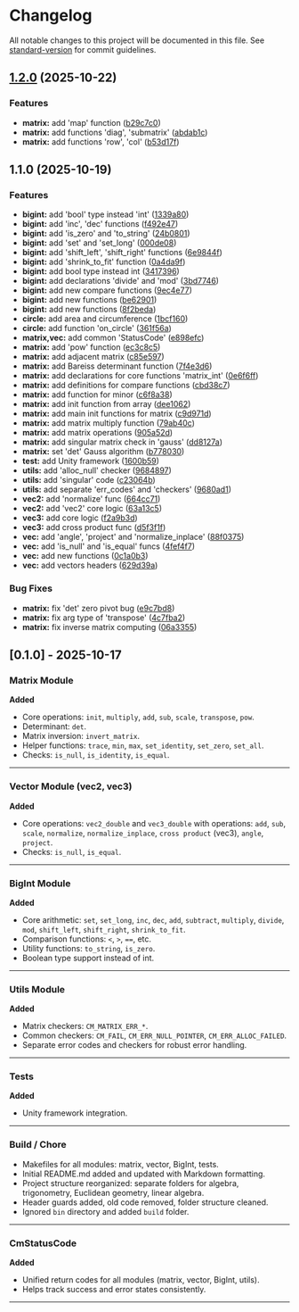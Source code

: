 # Changelog

All notable changes to this project will be documented in this file. See [standard-version](https://github.com/conventional-changelog/standard-version) for commit guidelines.

## [1.2.0](https://github.com/nwpm/c-math-core/compare/v1.1.0...v1.2.0) (2025-10-22)


### Features

* **matrix:** add 'map' function ([b29c7c0](https://github.com/nwpm/c-math-core/commit/b29c7c0f53b963889c270ad8d8772ea9f936e2ea))
* **matrix:** add functions 'diag', 'submatrix' ([abdab1c](https://github.com/nwpm/c-math-core/commit/abdab1ce4eeaaaeacca69fdec82e0dc09cd182a3))
* **matrix:** add functions 'row', 'col' ([b53d17f](https://github.com/nwpm/c-math-core/commit/b53d17fd2672b10f258b558c761e164b8a34ba3e))

## 1.1.0 (2025-10-19)


### Features

* **bigint:** add 'bool' type instead 'int' ([1339a80](https://github.com/nwpm/c-math-core/commit/1339a80be4f8ff558800b49604575de7460a407c))
* **bigint:** add 'inc', 'dec' functions ([f492e47](https://github.com/nwpm/c-math-core/commit/f492e47cf660c1e0d12b28dab270b0ff99068535))
* **bigint:** add 'is_zero' and 'to_string' ([24b0801](https://github.com/nwpm/c-math-core/commit/24b08013fb5e8583ff2760798975b5867678969e))
* **bigint:** add 'set' and 'set_long' ([000de08](https://github.com/nwpm/c-math-core/commit/000de08d18699b42005260d46434223558b3bbb9))
* **bigint:** add 'shift_left', 'shift_right' functions ([6e9844f](https://github.com/nwpm/c-math-core/commit/6e9844f16c88bf6a84090cf784d3fb7e01343aa4))
* **bigint:** add 'shrink_to_fit' function ([0a4da9f](https://github.com/nwpm/c-math-core/commit/0a4da9fc04c8e6d3a5536d4ddfa3611a0e2ea06e))
* **bigint:** add bool type instead int ([3417396](https://github.com/nwpm/c-math-core/commit/341739622a103f55e9b21be8cb83599942bb9e2a))
* **bigint:** add declarations 'divide' and 'mod' ([3bd7746](https://github.com/nwpm/c-math-core/commit/3bd774667c5b8d37781a65e4febc456e9c975457))
* **bigint:** add new compare functions ([9ec4e77](https://github.com/nwpm/c-math-core/commit/9ec4e776be8c0c39a25d46abef976400ff886209))
* **bigint:** add new functions ([be62901](https://github.com/nwpm/c-math-core/commit/be62901912ab6c9d84ea3d55c00b3a3d78e0cd7c))
* **bigint:** add new functions ([8f2beda](https://github.com/nwpm/c-math-core/commit/8f2bedab34991c5560361289b6052f57300e4ee1))
* **circle:** add area and circumference ([1bcf160](https://github.com/nwpm/c-math-core/commit/1bcf160acc2a76e7ed3be7964e0621a581bae970))
* **circle:** add function 'on_circle' ([361f56a](https://github.com/nwpm/c-math-core/commit/361f56a0530706d7a6f672b965d92538a7f8be68))
* **matrix,vec:** add common 'StatusCode' ([e898efc](https://github.com/nwpm/c-math-core/commit/e898efc543af26857fa82f14a9dd236e2afe49ba))
* **matrix:** add 'pow' function ([ec3c8c5](https://github.com/nwpm/c-math-core/commit/ec3c8c5492b85a7d47ac576eab545b5c3f77fda4))
* **matrix:** add adjacent matrix ([c85e597](https://github.com/nwpm/c-math-core/commit/c85e597a41a48978faebebf0c8a424935a8ad77a))
* **matrix:** add Bareiss determinant function ([7f4e3d6](https://github.com/nwpm/c-math-core/commit/7f4e3d66cc862178cba640695a798ce48d50693d))
* **matrix:** add declarations for core functions 'matrix_int' ([0e6f6ff](https://github.com/nwpm/c-math-core/commit/0e6f6ff3c4cb91bf9fc01583796cde15cecf3048))
* **matrix:** add definitions for compare functions ([cbd38c7](https://github.com/nwpm/c-math-core/commit/cbd38c7b4fff81f82aa6ef7dab6d54c39dac8cfe))
* **matrix:** add function for minor ([c6f8a38](https://github.com/nwpm/c-math-core/commit/c6f8a38940fb250b2c7c2dca9abb5431d3e1ed76))
* **matrix:** add init function from array ([dee1062](https://github.com/nwpm/c-math-core/commit/dee1062264c3a06ca267bb9fad567da13874242a))
* **matrix:** add main init functions for matrix ([c9d971d](https://github.com/nwpm/c-math-core/commit/c9d971d67ffc1363fe0990ff01d24aa938626258))
* **matrix:** add matrix multiply function ([79ab40c](https://github.com/nwpm/c-math-core/commit/79ab40c7a637324121d55e310d559da85578cff6))
* **matrix:** add matrix operations ([905a52d](https://github.com/nwpm/c-math-core/commit/905a52d5e882e3ce05e41feb16a4f0efe6edd11a))
* **matrix:** add singular matrix check in 'gauss' ([dd8127a](https://github.com/nwpm/c-math-core/commit/dd8127a1a3ebf137d49966c89af207ec0a09bcfb))
* **matrix:** set 'det' Gauss algorithm ([b778030](https://github.com/nwpm/c-math-core/commit/b778030fb16314cd92ee9242b08d72fb6d1ae2e5))
* **test:** add Unity framework ([1600b59](https://github.com/nwpm/c-math-core/commit/1600b597c2fe1d3c8f85b770d8fdcfe8ebdd96cb))
* **utils:** add 'alloc_null' checker ([9684897](https://github.com/nwpm/c-math-core/commit/9684897dc94dfa26f96125122943ba91eefb1eba))
* **utils:** add 'singular' code ([c23064b](https://github.com/nwpm/c-math-core/commit/c23064b0e5ce0b31225f1e24ecf8b498fca51a94))
* **utils:** add separate 'err_codes' and 'checkers' ([9680ad1](https://github.com/nwpm/c-math-core/commit/9680ad11b894a8fecf352d9328e4d4a4bfd0866d))
* **vec2:** add 'normalize' func ([664cc71](https://github.com/nwpm/c-math-core/commit/664cc71dd8d54072750cae4c8040c84094743ca8))
* **vec2:** add 'vec2' core logic ([63a13c5](https://github.com/nwpm/c-math-core/commit/63a13c51c76b4149123a6f2a00fca58b0e073384))
* **vec3:** add core logic ([f2a9b3d](https://github.com/nwpm/c-math-core/commit/f2a9b3d5fac0eb7704e728ae946b778e8c3e5397))
* **vec3:** add cross product func ([d5f3f1f](https://github.com/nwpm/c-math-core/commit/d5f3f1fdb56fdf1e07eca86e951a8683a7ca74c4))
* **vec:** add 'angle', 'project' and 'normalize_inplace' ([88f0375](https://github.com/nwpm/c-math-core/commit/88f03755c3716ffb016dbbfca2d2e7878037dcd1))
* **vec:** add 'is_null' and 'is_equal' funcs ([4fef4f7](https://github.com/nwpm/c-math-core/commit/4fef4f727cc6805820ff7b687bdd00d0afdcf366))
* **vec:** add new functions ([0c1a0b3](https://github.com/nwpm/c-math-core/commit/0c1a0b3c5eeef19779c8639d3d03f8deec11a69b))
* **vec:** add vectors headers ([629d39a](https://github.com/nwpm/c-math-core/commit/629d39af6504bf090deefb7744774213430ea34f))


### Bug Fixes

* **matrix:** fix 'det' zero pivot bug ([e9c7bd8](https://github.com/nwpm/c-math-core/commit/e9c7bd8aee0d7f26d508fae1f2c684a1d2ad7940))
* **matrix:** fix arg type of 'transpose' ([4c7fba2](https://github.com/nwpm/c-math-core/commit/4c7fba2973ac9638b6695f3df931569b03a87bb8))
* **matrix:** fix inverse matrix computing ([06a3355](https://github.com/nwpm/c-math-core/commit/06a335528fdb5b94855f5992508b92b7b753ea70))

## [0.1.0] - 2025-10-17

### Matrix Module
**Added**
- Core operations: `init`, `multiply`, `add`, `sub`, `scale`, `transpose`, `pow`.
- Determinant: `det`.
- Matrix inversion: `invert_matrix`.
- Helper functions: `trace`, `min`, `max`, `set_identity`, `set_zero`, `set_all`.
- Checks: `is_null`, `is_identity`, `is_equal`.

---

### Vector Module (vec2, vec3)
**Added**
- Core operations: `vec2_double` and `vec3_double` with operations: `add`, `sub`,
`scale`, `normalize`, `normalize_inplace`, `cross product` (vec3), `angle`, 
`project`.
- Checks: `is_null`, `is_equal`.

---

### BigInt Module
**Added**
- Core arithmetic: `set`, `set_long`, `inc`, `dec`, `add`, `subtract`, `multiply`, `divide`, `mod`, `shift_left`, `shift_right`, `shrink_to_fit`.
- Comparison functions: `<`, `>`, `==`, etc.
- Utility functions: `to_string`, `is_zero`.
- Boolean type support instead of int.

---

### Utils Module
**Added**
- Matrix checkers: `CM_MATRIX_ERR_*`.
- Common checkers: `CM_FAIL`, `CM_ERR_NULL_POINTER`, `CM_ERR_ALLOC_FAILED`.
- Separate error codes and checkers for robust error handling.

---

### Tests
**Added**
- Unity framework integration.

---

### Build / Chore
- Makefiles for all modules: matrix, vector, BigInt, tests.
- Initial README.md added and updated with Markdown formatting.
- Project structure reorganized: separate folders for algebra, trigonometry, Euclidean geometry, linear algebra.
- Header guards added, old code removed, folder structure cleaned.
- Ignored `bin` directory and added `build` folder.

---

### CmStatusCode
**Added**
- Unified return codes for all modules (matrix, vector, BigInt, utils).
- Helps track success and error states consistently.

---
